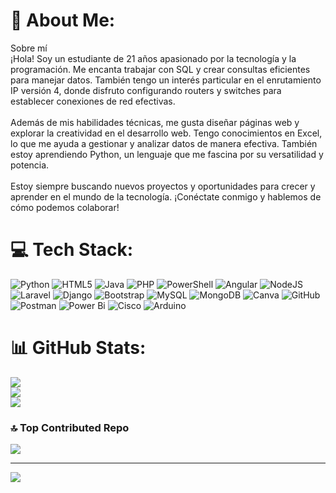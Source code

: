 # 💫 About Me:
Sobre mí<br>¡Hola! Soy un estudiante de 21 años apasionado por la tecnología y la programación. Me encanta trabajar con SQL y crear consultas eficientes para manejar datos. También tengo un interés particular en el enrutamiento IP versión 4, donde disfruto configurando routers y switches para establecer conexiones de red efectivas.<br><br>Además de mis habilidades técnicas, me gusta diseñar páginas web y explorar la creatividad en el desarrollo web. Tengo conocimientos en Excel, lo que me ayuda a gestionar y analizar datos de manera efectiva. También estoy aprendiendo Python, un lenguaje que me fascina por su versatilidad y potencia.<br><br>Estoy siempre buscando nuevos proyectos y oportunidades para crecer y aprender en el mundo de la tecnología. ¡Conéctate conmigo y hablemos de cómo podemos colaborar!


# 💻 Tech Stack:
![Python](https://img.shields.io/badge/python-3670A0?style=for-the-badge&logo=python&logoColor=ffdd54) ![HTML5](https://img.shields.io/badge/html5-%23E34F26.svg?style=for-the-badge&logo=html5&logoColor=white) ![Java](https://img.shields.io/badge/java-%23ED8B00.svg?style=for-the-badge&logo=openjdk&logoColor=white) ![PHP](https://img.shields.io/badge/php-%23777BB4.svg?style=for-the-badge&logo=php&logoColor=white) ![PowerShell](https://img.shields.io/badge/PowerShell-%235391FE.svg?style=for-the-badge&logo=powershell&logoColor=white) ![Angular](https://img.shields.io/badge/angular-%23DD0031.svg?style=for-the-badge&logo=angular&logoColor=white) ![NodeJS](https://img.shields.io/badge/node.js-6DA55F?style=for-the-badge&logo=node.js&logoColor=white) ![Laravel](https://img.shields.io/badge/laravel-%23FF2D20.svg?style=for-the-badge&logo=laravel&logoColor=white) ![Django](https://img.shields.io/badge/django-%23092E20.svg?style=for-the-badge&logo=django&logoColor=white) ![Bootstrap](https://img.shields.io/badge/bootstrap-%238511FA.svg?style=for-the-badge&logo=bootstrap&logoColor=white) ![MySQL](https://img.shields.io/badge/mysql-4479A1.svg?style=for-the-badge&logo=mysql&logoColor=white) ![MongoDB](https://img.shields.io/badge/MongoDB-%234ea94b.svg?style=for-the-badge&logo=mongodb&logoColor=white) ![Canva](https://img.shields.io/badge/Canva-%2300C4CC.svg?style=for-the-badge&logo=Canva&logoColor=white) ![GitHub](https://img.shields.io/badge/github-%23121011.svg?style=for-the-badge&logo=github&logoColor=white) ![Postman](https://img.shields.io/badge/Postman-FF6C37?style=for-the-badge&logo=postman&logoColor=white) ![Power Bi](https://img.shields.io/badge/power_bi-F2C811?style=for-the-badge&logo=powerbi&logoColor=black) ![Cisco](https://img.shields.io/badge/cisco-%23049fd9.svg?style=for-the-badge&logo=cisco&logoColor=black) ![Arduino](https://img.shields.io/badge/-Arduino-00979D?style=for-the-badge&logo=Arduino&logoColor=white)
# 📊 GitHub Stats:
![](https://github-readme-stats.vercel.app/api?username=CarlosMahecha6&theme=ayu-mirage&hide_border=false&include_all_commits=false&count_private=false)<br/>
![](https://github-readme-streak-stats.herokuapp.com/?user=CarlosMahecha6&theme=ayu-mirage&hide_border=false)<br/>
![](https://github-readme-stats.vercel.app/api/top-langs/?username=CarlosMahecha6&theme=ayu-mirage&hide_border=false&include_all_commits=false&count_private=false&layout=compact)

### 🔝 Top Contributed Repo
![](https://github-contributor-stats.vercel.app/api?username=CarlosMahecha6&limit=5&theme=dark&combine_all_yearly_contributions=true)

---
[![](https://visitcount.itsvg.in/api?id=CarlosMahecha6&icon=0&color=0)](https://visitcount.itsvg.in)

<!-- Proudly created with GPRM ( https://gprm.itsvg.in ) -->
